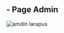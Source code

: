 ## - Page Admin
![amdin larapus](https://user-images.githubusercontent.com/57656151/68732209-3ca0dd80-0605-11ea-9736-a494827d4a06.png)
